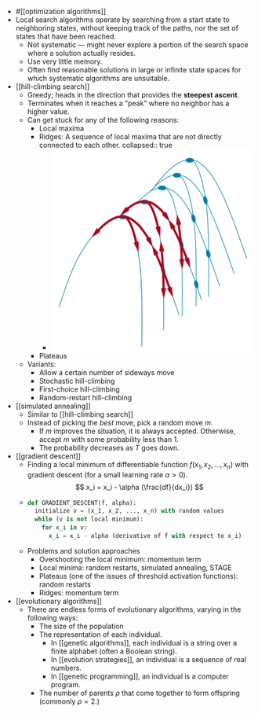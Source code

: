 - #[[optimization algorithms]]
- Local search algorithms operate by searching from a start state to neighboring states, without keeping track of the paths, nor the set of states that have been reached.
	- Not systematic — might never explore a portion of the search space where a solution actually resides.
	- Use very little memory.
	- Often find reasonable solutions in large or infinite state spaces for which systematic algorithms are unsuitable.
- [[hill-climbing search]]
	- Greedy; heads in the direction that provides the **steepest ascent**.
	- Terminates when it reaches a "peak" where no neighbor has a higher value.
	- Can get stuck for any of the following reasons:
		- Local maxima
		- Ridges: A sequence of local maxima that are not directly connected to each other.
		  collapsed:: true
			- ![image.png](../assets/image_1666665576616_0.png)
		- Plateaus
	- Variants:
		- Allow a certain number of sideways move
		- Stochastic hill-climbing
		- First-choice hill-climbing
		- Random-restart hill-climbing
- [[simulated annealing]]
	- Similar to [[hill-climbing search]]
	- Instead of picking the *best* move, pick a random move $m$.
		- If $m$ improves the situation, it is always accepted. Otherwise, accept $m$ with some probability less than 1.
		- The probability decreases as $T$ goes down.
- [[gradient descent]]
	- Finding a local minimum of differentiable function $f(x_1, x_2, \dots, x_n)$ with gradient descent (for a small learning rate $\alpha > 0$).
	  $$
	  x_i = x_i - \alpha (\frac{df}{dx_i})
	  $$
	- ```python
	  def GRADIENT_DESCENT(f, alpha):
	    initialize v = (x_1, x_2, ..., x_n) with random values
	    while (v is not local minimum):
	      for x_i in v:
	        x_i = x_i - alpha (derivative of f with respect to x_i)
	  ```
	- Problems and solution approaches
		- Overshooting the local minimum: momentum term
		- Local minima: random restarts, simulated annealing, STAGE
		- Plateaus (one of the issues of threshold activation functions): random restarts
		- Ridges: momentum term
- [[evolutionary algorithms]]
	- There are endless forms of evolutionary algorithms, varying in the following ways:
		- The size of the population
		- The representation of each individual.
			- In [[genetic algorithms]], each individual is a string over a finite alphabet (often a Boolean string).
			- In [[evolution strategies]], an individual is a sequence of real numbers.
			- In [[genetic programming]], an individual is a computer program.
		- The number of parents $\rho$ that come together to form offspring (commonly $\rho = 2$.)